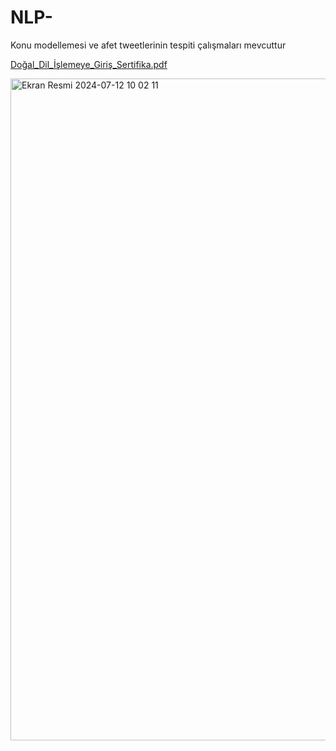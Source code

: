 # NLP-
Konu modellemesi ve afet tweetlerinin tespiti çalışmaları mevcuttur

[Doğal_Dil_İşlemeye_Giriş_Sertifika.pdf](https://github.com/user-attachments/files/16189872/Dogal_Dil_Islemeye_Giris_Sertifika.pdf)

<img width="1059" alt="Ekran Resmi 2024-07-12 10 02 11" src="https://github.com/user-attachments/assets/d8268cf0-f24a-4842-9145-a43bc6fdb73a">
